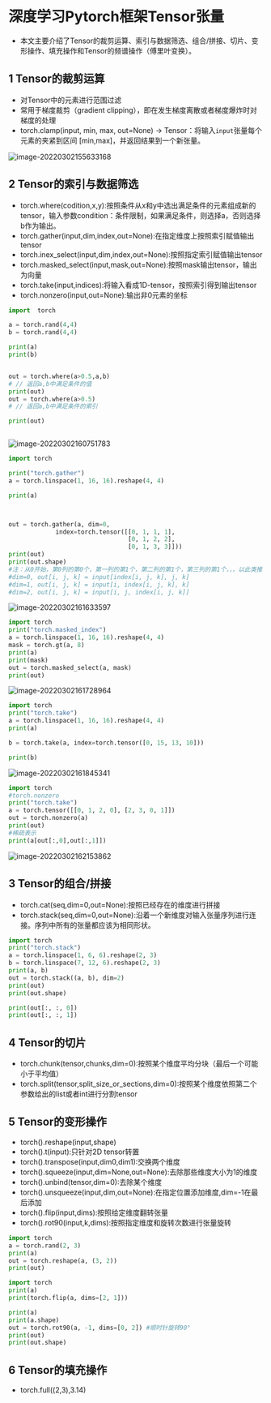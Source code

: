 # 深度学习Pytorch框架Tensor张量

- 本文主要介绍了Tensor的裁剪运算、索引与数据筛选、组合/拼接、切片、变形操作、填充操作和Tensor的频谱操作（傅里叶变换）。

## 1 Tensor的裁剪运算



- 对Tensor中的元素进行范围过滤
- 常用于梯度裁剪（gradient clipping），即在发生梯度离散或者梯度爆炸时对梯度的处理
- torch.clamp(input, min, max, out=None) → Tensor：将输入`input`张量每个元素的夹紧到区间 [min,max]，并返回结果到一个新张量。

![image-20220302155633168](../../images/torch入门.assets/image-20220302155633168.png)

## 2 Tensor的索引与数据筛选

- torch.where(codition,x,y):按照条件从x和y中选出满足条件的元素组成新的tensor，输入参数condition：条件限制，如果满足条件，则选择a，否则选择b作为输出。
- torch.gather(input,dim,index,out=None):在指定维度上按照索引赋值输出tensor
- torch.inex_select(input,dim,index,out=None):按照指定索引赋值输出tensor
- torch.masked_select(input,mask,out=None):按照mask输出tensor，输出为向量
- torch.take(input,indices):将输入看成1D-tensor，按照索引得到输出tensor
- torch.nonzero(input,out=None):输出非0元素的坐标



```python
import  torch

a = torch.rand(4,4)
b = torch.rand(4,4)

print(a)
print(b)


out = torch.where(a>0.5,a,b)
# // 返回a,b中满足条件的值
print(out)
out = torch.where(a>0.5)
# // 返回a,b中满足条件的索引

print(out)



```

![image-20220302160751783](../../images/torch入门.assets/image-20220302160751783.png)

```python
import torch

print("torch.gather")
a = torch.linspace(1, 16, 16).reshape(4, 4)

print(a)



out = torch.gather(a, dim=0,
             index=torch.tensor([[0, 1, 1, 1],
                                 [0, 1, 2, 2],
                                 [0, 1, 3, 3]]))
print(out)
print(out.shape)
#注：从0开始，第0列的第0个，第一列的第1个，第二列的第1个，第三列的第1个，，，以此类推
#dim=0, out[i, j, k] = input[index[i, j, k], j, k]
#dim=1, out[i, j, k] = input[i, index[i, j, k], k]
#dim=2, out[i, j, k] = input[i, j, index[i, j, k]]
```

![image-20220302161633597](../../images/torch入门.assets/image-20220302161633597.png)

```python
import torch
print("torch.masked_index")
a = torch.linspace(1, 16, 16).reshape(4, 4)
mask = torch.gt(a, 8)
print(a)
print(mask)
out = torch.masked_select(a, mask)
print(out)
```

![image-20220302161728964](../../images/torch入门.assets/image-20220302161728964.png)

```python
import torch
print("torch.take")
a = torch.linspace(1, 16, 16).reshape(4, 4)
print(a)

b = torch.take(a, index=torch.tensor([0, 15, 13, 10]))

print(b)

```

![image-20220302161845341](../../images/torch入门.assets/image-20220302161845341.png)

```python
import torch
#torch.nonzero
print("torch.take")
a = torch.tensor([[0, 1, 2, 0], [2, 3, 0, 1]])
out = torch.nonzero(a)
print(out)
#稀疏表示
print(a[out[:,0],out[:,1]])
```

![image-20220302162153862](../../images/torch入门.assets/image-20220302162153862.png)

## 3 Tensor的组合/拼接

- torch.cat(seq,dim=0,out=None):按照已经存在的维度进行拼接
- torch.stack(seq,dim=0,out=None):沿着一个新维度对输入张量序列进行连接。序列中所有的张量都应该为相同形状。

```python
import torch
print("torch.stack")
a = torch.linspace(1, 6, 6).reshape(2, 3)
b = torch.linspace(7, 12, 6).reshape(2, 3)
print(a, b)
out = torch.stack((a, b), dim=2)
print(out)
print(out.shape)

print(out[:, :, 0])
print(out[:, :, 1])
```

## 4 Tensor的切片

- torch.chunk(tensor,chunks,dim=0):按照某个维度平均分块（最后一个可能小于平均值）
- torch.split(tensor,split_size_or_sections,dim=0):按照某个维度依照第二个参数给出的list或者int进行分割tensor

## 5 Tensor的变形操作

- torch().reshape(input,shape)
- torch().t(input):只针对2D tensor转置
- torch().transpose(input,dim0,dim1):交换两个维度
- torch().squeeze(input,dim=None,out=None):去除那些维度大小为1的维度
- torch().unbind(tensor,dim=0):去除某个维度
- torch().unsqueeze(input,dim,out=None):在指定位置添加维度,dim=-1在最后添加
- torch().flip(input,dims):按照给定维度翻转张量
- torch().rot90(input,k,dims):按照指定维度和旋转次数进行张量旋转

```python
import torch
a = torch.rand(2, 3)
print(a)
out = torch.reshape(a, (3, 2))
print(out)
```

```python
import torch
print(a)
print(torch.flip(a, dims=[2, 1]))

print(a)
print(a.shape)
out = torch.rot90(a, -1, dims=[0, 2]) #顺时针旋转90°  
print(out)
print(out.shape)
```

## 6 Tensor的填充操作

- torch.full((2,3),3.14)